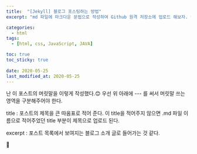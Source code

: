 ```yaml
---
title:  "[Jekyll] 블로그 포스팅하는 방법"
excerpt: "md 파일에 마크다운 문법으로 작성하여 Github 원격 저장소에 업로드 해보자. 에디터는 Visual Studio code 사용! 로컬 서버에서 확인도 해보자. "

categories:
  - html
tags:
  - [html, css, JavaScript, JAVA]

toc: true
toc_sticky: true
 
date: 2020-05-25
last_modified_at: 2020-05-25
---
```


난 이 포스트의 머릿말을 이렇게 작성했다.😊 우선 위 아래에 --- 를 써서 머릿말 쓰는 영역을 구분해주어야 한다.

title : 포스트의 제목을 큰 따옴표로 적어 준다. 이 title을 적어주지 않으면 .md 파일 이름으로 적어주었던 title 부분이 제목으로 업로드 된다.

excerpt : 포스트 목록에서 보여지는 블로그 소개 글로 들어가는 것 같다.

:hamster: